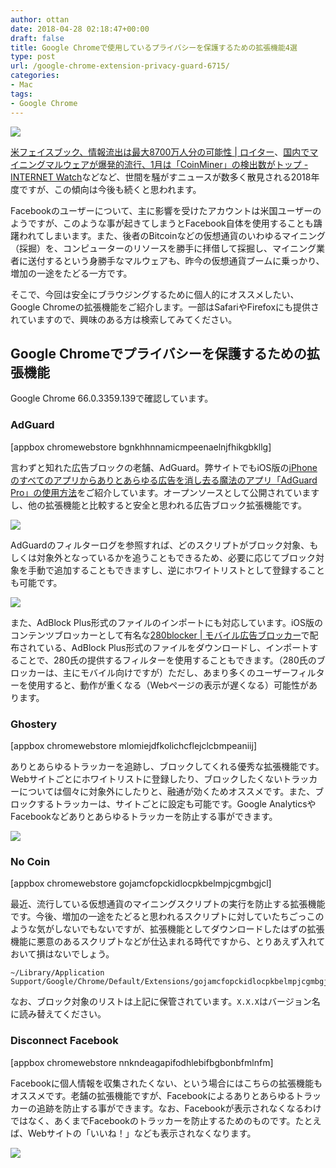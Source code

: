 ```yaml
---
author: ottan
date: 2018-04-28 02:18:47+00:00
draft: false
title: Google Chromeで使用しているプライバシーを保護するための拡張機能4選
type: post
url: /google-chrome-extension-privacy-guard-6715/
categories:
- Mac
tags:
- Google Chrome
---
```


![](/images/2018/04/180427-5ae32484a9c45.jpg)






[米フェイスブック、情報流出は最大8700万人分の可能性 | ロイター](https://jp.reuters.com/article/facebook-privacy-idJPKCN1HB36Y)、[国内でマイニングマルウェアが爆発的流行、1月は「CoinMiner」の検出数がトップ - INTERNET Watch](https://internet.watch.impress.co.jp/docs/news/1107434.html)などなど、世間を騒がすニュースが数多く散見される2018年度ですが、この傾向は今後も続くと思われます。





Facebookのユーザーについて、主に影響を受けたアカウントは米国ユーザーのようですが、このような事が起きてしまうとFacebook自体を使用することも躊躇われてしまいます。また、後者のBitcoinなどの仮想通貨のいわゆるマイニング（採掘）を、コンピューターのリソースを勝手に拝借して採掘し、マイニング業者に送付するという身勝手なマルウェアも、昨今の仮想通貨ブームに乗っかり、増加の一途をたどる一方です。





そこで、今回は安全にブラウジングするために個人的にオススメしたい、Google Chromeの拡張機能をご紹介します。一部はSafariやFirefoxにも提供されていますので、興味のある方は検索してみてください。





## Google Chromeでプライバシーを保護するための拡張機能





Google Chrome 66.0.3359.139で確認しています。





### AdGuard



[appbox chromewebstore bgnkhhnnamicmpeenaelnjfhikgbkllg]



言わずと知れた広告ブロックの老舗、AdGuard。弊サイトでもiOS版の[iPhoneのすべてのアプリからありとあらゆる広告を消し去る魔法のアプリ「AdGuard Pro」の使用方法](/adguard-pro-vpn-adblock-6486/)をご紹介しています。オープンソースとして公開されていますし、他の拡張機能と比較すると安全と思われる広告ブロック拡張機能です。





![](/images/2018/04/180427-5ae32579f2cac.png)






AdGuardのフィルターログを参照すれば、どのスクリプトがブロック対象、もしくは対象外となっているかを追うこともできるため、必要に応じてブロック対象を手動で追加することもできますし、逆にホワイトリストとして登録することも可能です。





![](/images/2018/04/180427-5ae329537df98.png)






また、AdBlock Plus形式のファイルのインポートにも対応しています。iOS版のコンテンツブロッカーとして有名な[280blocker | モバイル広告ブロッカー](https://280blocker.net/)で配布されている、AdBlock Plus形式のファイルをダウンロードし、インポートすることで、280氏の提供するフィルターを使用することもできます。（280氏のブロッカーは、主にモバイル向けですが）ただし、あまり多くのユーザーフィルターを使用すると、動作が重くなる（Webページの表示が遅くなる）可能性があります。





### Ghostery



[appbox chromewebstore mlomiejdfkolichcflejclcbmpeaniij]



ありとあらゆるトラッカーを追跡し、ブロックしてくれる優秀な拡張機能です。Webサイトごとにホワイトリストに登録したり、ブロックしたくないトラッカーについては個々に対象外にしたりと、融通が効くためオススメです。また、ブロックするトラッカーは、サイトごとに設定も可能です。Google AnalyticsやFacebookなどありとあらゆるトラッカーを防止する事ができます。





![](/images/2018/04/180427-5ae3253a07f99.png)






### No Coin



[appbox chromewebstore gojamcfopckidlocpkbelmpjcgmbgjcl]



最近、流行している仮想通貨のマイニングスクリプトの実行を防止する拡張機能です。今後、増加の一途をたどると思われるスクリプトに対していたちごっこのような気がしないでもないですが、拡張機能としてダウンロードしたはずの拡張機能に悪意のあるスクリプトなどが仕込まれる時代ですから、とりあえず入れておいて損はないでしょう。




    
    ~/Library/Application Support/Google/Chrome/Default/Extensions/gojamcfopckidlocpkbelmpjcgmbgjcl/X.X.X/blacklist.txt





なお、ブロック対象のリストは上記に保管されています。`X.X.X`はバージョン名に読み替えてください。





### Disconnect Facebook



[appbox chromewebstore nnkndeagapifodhlebifbgbonbfmlnfm]



Facebookに個人情報を収集されたくない、という場合にはこちらの拡張機能もオススメです。老舗の拡張機能ですが、Facebookによるありとあらゆるトラッカーの追跡を防止する事ができます。なお、Facebookが表示されなくなるわけではなく、あくまでFacebookのトラッカーを防止するためのものです。たとえば、Webサイトの「いいね！」なども表示されなくなります。





![](/images/2018/04/180427-5ae3264b0910a.png)

